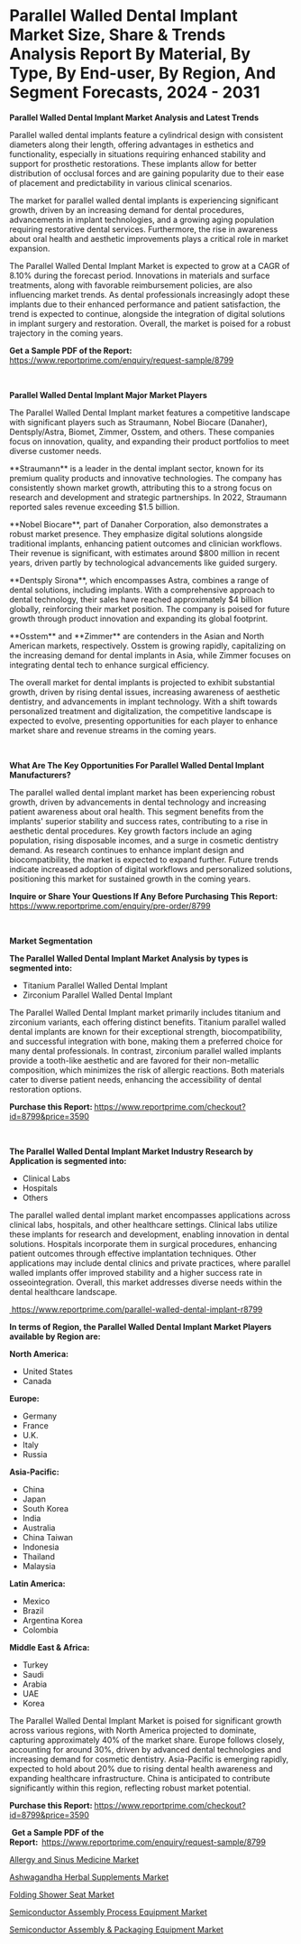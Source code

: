 <p><h1>Parallel Walled Dental Implant Market Size, Share & Trends Analysis Report By Material, By Type, By End-user, By Region, And Segment Forecasts, 2024 - 2031</h1></p><p><strong>Parallel Walled Dental Implant Market Analysis and Latest Trends</strong></p>
<p><p>Parallel walled dental implants feature a cylindrical design with consistent diameters along their length, offering advantages in esthetics and functionality, especially in situations requiring enhanced stability and support for prosthetic restorations. These implants allow for better distribution of occlusal forces and are gaining popularity due to their ease of placement and predictability in various clinical scenarios.</p><p>The market for parallel walled dental implants is experiencing significant growth, driven by an increasing demand for dental procedures, advancements in implant technologies, and a growing aging population requiring restorative dental services. Furthermore, the rise in awareness about oral health and aesthetic improvements plays a critical role in market expansion.</p><p>The Parallel Walled Dental Implant Market is expected to grow at a CAGR of 8.10% during the forecast period. Innovations in materials and surface treatments, along with favorable reimbursement policies, are also influencing market trends. As dental professionals increasingly adopt these implants due to their enhanced performance and patient satisfaction, the trend is expected to continue, alongside the integration of digital solutions in implant surgery and restoration. Overall, the market is poised for a robust trajectory in the coming years.</p></p>
<p><strong>Get a Sample PDF of the Report:&nbsp;</strong> <a href="https://www.reportprime.com/enquiry/request-sample/8799">https://www.reportprime.com/enquiry/request-sample/8799</a></p>
<p>&nbsp;</p>
<p><strong>Parallel Walled Dental Implant Major Market Players</strong></p>
<p><p>The Parallel Walled Dental Implant market features a competitive landscape with significant players such as Straumann, Nobel Biocare (Danaher), Dentsply/Astra, Biomet, Zimmer, Osstem, and others. These companies focus on innovation, quality, and expanding their product portfolios to meet diverse customer needs.</p><p>**Straumann** is a leader in the dental implant sector, known for its premium quality products and innovative technologies. The company has consistently shown market growth, attributing this to a strong focus on research and development and strategic partnerships. In 2022, Straumann reported sales revenue exceeding $1.5 billion.</p><p>**Nobel Biocare**, part of Danaher Corporation, also demonstrates a robust market presence. They emphasize digital solutions alongside traditional implants, enhancing patient outcomes and clinician workflows. Their revenue is significant, with estimates around $800 million in recent years, driven partly by technological advancements like guided surgery.</p><p>**Dentsply Sirona**, which encompasses Astra, combines a range of dental solutions, including implants. With a comprehensive approach to dental technology, their sales have reached approximately $4 billion globally, reinforcing their market position. The company is poised for future growth through product innovation and expanding its global footprint.</p><p>**Osstem** and **Zimmer** are contenders in the Asian and North American markets, respectively. Osstem is growing rapidly, capitalizing on the increasing demand for dental implants in Asia, while Zimmer focuses on integrating dental tech to enhance surgical efficiency.</p><p>The overall market for dental implants is projected to exhibit substantial growth, driven by rising dental issues, increasing awareness of aesthetic dentistry, and advancements in implant technology. With a shift towards personalized treatment and digitalization, the competitive landscape is expected to evolve, presenting opportunities for each player to enhance market share and revenue streams in the coming years.</p></p>
<p>&nbsp;</p>
<p><strong>What Are The Key Opportunities For Parallel Walled Dental Implant Manufacturers?</strong></p>
<p><p>The parallel walled dental implant market has been experiencing robust growth, driven by advancements in dental technology and increasing patient awareness about oral health. This segment benefits from the implants' superior stability and success rates, contributing to a rise in aesthetic dental procedures. Key growth factors include an aging population, rising disposable incomes, and a surge in cosmetic dentistry demand. As research continues to enhance implant design and biocompatibility, the market is expected to expand further. Future trends indicate increased adoption of digital workflows and personalized solutions, positioning this market for sustained growth in the coming years.</p></p>
<p><strong>Inquire or Share Your Questions If Any Before Purchasing This Report:</strong> <a href="https://www.reportprime.com/enquiry/pre-order/8799">https://www.reportprime.com/enquiry/pre-order/8799</a></p>
<p>&nbsp;</p>
<p><strong>Market Segmentation</strong></p>
<p><strong>The Parallel Walled Dental Implant Market Analysis by types is segmented into:</strong></p>
<p><ul><li>Titanium Parallel Walled Dental Implant</li><li>Zirconium Parallel Walled Dental Implant</li></ul></p>
<p><p>The Parallel Walled Dental Implant market primarily includes titanium and zirconium variants, each offering distinct benefits. Titanium parallel walled dental implants are known for their exceptional strength, biocompatibility, and successful integration with bone, making them a preferred choice for many dental professionals. In contrast, zirconium parallel walled implants provide a tooth-like aesthetic and are favored for their non-metallic composition, which minimizes the risk of allergic reactions. Both materials cater to diverse patient needs, enhancing the accessibility of dental restoration options.</p></p>
<p><strong>Purchase this Report:&nbsp;</strong><a href="https://www.reportprime.com/checkout?id=8799&price=3590">https://www.reportprime.com/checkout?id=8799&price=3590</a></p>
<p>&nbsp;</p>
<p><strong>The Parallel Walled Dental Implant Market Industry Research by Application is segmented into:</strong></p>
<p><ul><li>Clinical Labs</li><li>Hospitals</li><li>Others</li></ul></p>
<p><p>The parallel walled dental implant market encompasses applications across clinical labs, hospitals, and other healthcare settings. Clinical labs utilize these implants for research and development, enabling innovation in dental solutions. Hospitals incorporate them in surgical procedures, enhancing patient outcomes through effective implantation techniques. Other applications may include dental clinics and private practices, where parallel walled implants offer improved stability and a higher success rate in osseointegration. Overall, this market addresses diverse needs within the dental healthcare landscape.</p></p>
<p><a href="https://www.reportprime.com/parallel-walled-dental-implant-r8799">&nbsp;https://www.reportprime.com/parallel-walled-dental-implant-r8799</a></p>
<p><strong>In terms of Region, the Parallel Walled Dental Implant Market Players available by Region are:</strong></p>
<p>
    <p> <strong> North America: </strong>
        <ul>
            <li>United States</li>
            <li>Canada</li>
        </ul>
        </p> 
    <p> <strong> Europe: </strong>
        <ul>
            <li>Germany</li>
            <li>France</li>
            <li>U.K.</li>
            <li>Italy</li>
            <li>Russia</li>
        </ul>
        </p> 
    <p> <strong> Asia-Pacific: </strong>
        <ul>
            <li>China</li>
            <li>Japan</li>
            <li>South Korea</li>
            <li>India</li>
            <li>Australia</li>
            <li>China Taiwan</li>
            <li>Indonesia</li>
            <li>Thailand</li>
            <li>Malaysia</li>
        </ul>
        </p> 
    <p> <strong> Latin America: </strong>
        <ul>
            <li>Mexico</li>
            <li>Brazil</li>
            <li>Argentina Korea</li>
            <li>Colombia</li>
        </ul>
        </p> 
    <p> <strong> Middle East & Africa: </strong>
        <ul>
            <li>Turkey</li>
            <li>Saudi</li>
            <li>Arabia</li>
            <li>UAE</li>
            <li>Korea</li>
        </ul>
    </p>
    </p>
<p><p>The Parallel Walled Dental Implant Market is poised for significant growth across various regions, with North America projected to dominate, capturing approximately 40% of the market share. Europe follows closely, accounting for around 30%, driven by advanced dental technologies and increasing demand for cosmetic dentistry. Asia-Pacific is emerging rapidly, expected to hold about 20% due to rising dental health awareness and expanding healthcare infrastructure. China is anticipated to contribute significantly within this region, reflecting robust market potential.</p></p>
<p><strong>Purchase this Report: </strong><a href="https://www.reportprime.com/checkout?id=8799&price=3590">https://www.reportprime.com/checkout?id=8799&price=3590</a></p>
<p>&nbsp;<strong>Get a Sample PDF of the Report:&nbsp;&nbsp;</strong><a href="https://www.reportprime.com/enquiry/request-sample/8799">https://www.reportprime.com/enquiry/request-sample/8799</a></p>
<p><strong></strong></p>
<p><p><a href="https://www.linkedin.com/pulse/allergy-sinus-medicine-market-overview-global-trends-future-prospects-hgqre?trackingId=gaW3wst9QbWoZn5DGVTLKw%3D%3D">Allergy and Sinus Medicine Market</a></p><p><a href="https://www.linkedin.com/pulse/ashwagandha-herbal-supplements-market-size-share-competitive-z4laf?trackingId=FVfU%2B2NbQWmo9FYZ4lnw4A%3D%3D">Ashwagandha Herbal Supplements Market</a></p><p><a href="https://medium.com/@andrew.scott4567/the-comprehensive-folding-shower-seat-market-research-report-is-essential-for-understanding-f5a808f2fe3b">Folding Shower Seat Market</a></p><p><a href="https://issuu.com/reportprime-2/docs/semiconductor-assembly-process-equi_20fe9c70949690">Semiconductor Assembly Process Equipment Market</a></p><p><a href="https://issuu.com/reportprime-2/docs/semiconductor-assembly-packaging-eq_acf1956740ba63">Semiconductor Assembly & Packaging Equipment Market</a></p></p>
